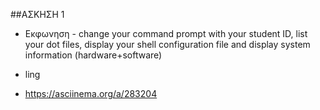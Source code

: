 ##ΑΣΚΗΣΗ 1

- Εκφωνηση - change your command prompt with your student ID, list your dot files, display your shell configuration file and display system information (hardware+software)

- ling

- https://asciinema.org/a/283204
